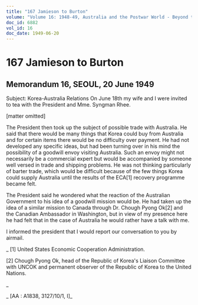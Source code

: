 ```yaml
---
title: "167 Jamieson to Burton"
volume: "Volume 16: 1948-49, Australia and the Postwar World - Beyond the Region"
doc_id: 6882
vol_id: 16
doc_date: 1949-06-20
---
```


# 167 Jamieson to Burton

## Memorandum 16, SEOUL, 20 June 1949

Subject: Korea-Australia Relations On June 18th my wife and I were invited to tea with the President and Mme. Syngman Rhee.

[matter omitted]

The President then took up the subject of possible trade with Australia. He said that there would be many things that Korea could buy from Australia and for certain items there would be no difficulty over payment. He had not developed any specific ideas, but had been turning over in his mind the possibility of a goodwill envoy visiting Australia. Such an envoy might not necessarily be a commercial expert but would be accompanied by someone well versed in trade and shipping problems. He was not thinking particularly of barter trade, which would be difficult because of the few things Korea could supply Australia until the results of the ECA[1] recovery programme became felt.

The President said he wondered what the reaction of the Australian Government to his idea of a goodwill mission would be. He had taken up the idea of a similar mission to Canada through Dr. Chough Pyong Ok[2] and the Canadian Ambassador in Washington, but in view of my presence here he had felt that in the case of Australia he would rather have a talk with me.

I informed the president that I would report our conversation to you by airmail.

_ [1] United States Economic Cooperation Administration.

[2] Chough Pyong Ok, head of the Republic of Korea's Liaison Committee with UNCOK and permanent observer of the Republic of Korea to the United Nations.

_

_ [AA : A1838, 3127/10/1, I]_
